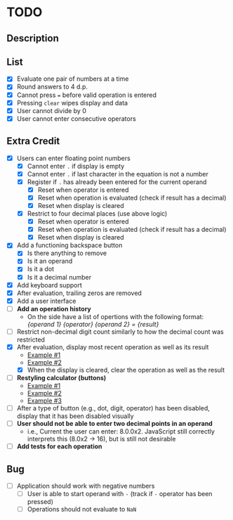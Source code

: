 # TODO

## Description

## List

- [x] Evaluate one pair of numbers at a time
- [x] Round answers to 4 d.p.
- [x] Cannot press `=` before valid operation is entered
- [x] Pressing `clear` wipes display and data
- [x] User cannot divide by 0
- [x] User cannot enter consecutive operators

## Extra Credit

- [x] Users can enter floating point numbers
    - [x] Cannot enter `.` if display is empty
    - [x] Cannot enter `.` if last character in the equation is not a number
    - [x] Register if `.` has already been entered for the current operand
        - [x] Reset when operator is entered
        - [x] Reset when operation is evaluated (check if result has a decimal)
        - [x] Reset when display is cleared
    - [x] Restrict to four decimal places (use above logic)
        - [x] Reset when operator is entered
        - [x] Reset when operation is evaluated (check if result has a decimal)
        - [x] Reset when display is cleared
- [x] Add a functioning backspace button
    - [x] Is there anything to remove
    - [x] Is it an operand
    - [x] Is it a dot
    - [x] Is it a decimal number
- [x] Add keyboard support
- [x] After evaluation, trailing zeros are removed
- [x] Add a user interface
- [ ] **Add an operation history**
    - On the side have a list of opertions with the following format:
    _{operand 1} {operator} {operand 2} = {result}_
- [ ] Restrict non-decimal digit count similarly to how the decimal count was
restricted
- [x] After evaluation, display most recent operation as well as its result
    - [Example #1](https://1michael17.github.io/calculator/)
    - [Example #2](https://haiderbey.github.io/odin-calculator/)
    - [x] When the display is cleared, clear the operation as well as the result
- [ ] **Restyling calculator (buttons)**
    - [Example #1](https://1michael17.github.io/calculator/)
    - [Example #2](https://haiderbey.github.io/odin-calculator/)
    - [Example #3](https://rjrillon.github.io/calculator-project/)
- [ ] After a type of button (e.g., dot, digit, operator) has been disabled,
display that it has been disabled visually
- [ ] **User should not be able to enter two decimal points in an operand**
    - i.e., Current the user can enter: 8.0.0x2. JavaScript still correctly
    interprets this (8.0x2 -> 16), but is still not desirable
- [ ] **Add tests for each operation**

## Bug

- [ ] Application should work with negative numbers
    - [ ] User is able to start operand with `-` (track if `-` operator has
    been pressed)
    - [ ] Operations should not evaluate to `NaN`
